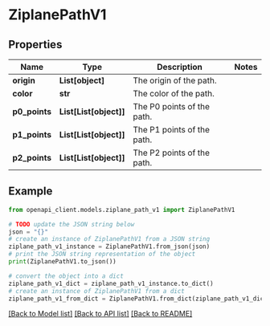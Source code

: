 # ZiplanePathV1


## Properties

Name | Type | Description | Notes
------------ | ------------- | ------------- | -------------
**origin** | **List[object]** | The origin of the path. | 
**color** | **str** | The color of the path. | 
**p0_points** | **List[List[object]]** | The P0 points of the path. | 
**p1_points** | **List[List[object]]** | The P1 points of the path. | 
**p2_points** | **List[List[object]]** | The P2 points of the path. | 

## Example

```python
from openapi_client.models.ziplane_path_v1 import ZiplanePathV1

# TODO update the JSON string below
json = "{}"
# create an instance of ZiplanePathV1 from a JSON string
ziplane_path_v1_instance = ZiplanePathV1.from_json(json)
# print the JSON string representation of the object
print(ZiplanePathV1.to_json())

# convert the object into a dict
ziplane_path_v1_dict = ziplane_path_v1_instance.to_dict()
# create an instance of ZiplanePathV1 from a dict
ziplane_path_v1_from_dict = ZiplanePathV1.from_dict(ziplane_path_v1_dict)
```
[[Back to Model list]](../README.md#documentation-for-models) [[Back to API list]](../README.md#documentation-for-api-endpoints) [[Back to README]](../README.md)



